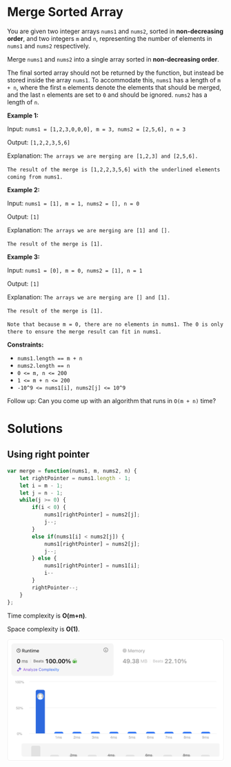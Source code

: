 # Merge Sorted Array

You are given two integer arrays `nums1` and `nums2`, sorted in **non-decreasing order**, and two integers `m` and `n`, representing the number of elements in `nums1` and `nums2` respectively.

Merge `nums1` and `nums2` into a single array sorted in **non-decreasing order**.

The final sorted array should not be returned by the function, but instead be stored inside the array `nums1`. To accommodate this, `nums1` has a length of `m + n`, where the first `m` elements denote the elements that should be merged, and the last `n` elements are set to `0` and should be ignored. `nums2` has a length of `n`.

**Example 1:**

Input: `nums1 = [1,2,3,0,0,0], m = 3, nums2 = [2,5,6], n = 3`

Output: `[1,2,2,3,5,6]`

Explanation: `The arrays we are merging are [1,2,3] and [2,5,6].`

`The result of the merge is [1,2,2,3,5,6] with the underlined elements coming from nums1.`

**Example 2:**

Input: `nums1 = [1], m = 1, nums2 = [], n = 0`

Output: `[1]`

Explanation: `The arrays we are merging are [1] and [].`

`The result of the merge is [1].`

**Example 3:**

Input: `nums1 = [0], m = 0, nums2 = [1], n = 1`

Output: `[1]`

Explanation: `The arrays we are merging are [] and [1].`

`The result of the merge is [1].`

`Note that because m = 0, there are no elements in nums1. The 0 is only there to ensure the merge result can fit in nums1.`

**Constraints:**

- `nums1.length == m + n`
- `nums2.length == n`
- `0 <= m, n <= 200`
- `1 <= m + n <= 200`
- `-10^9 <= nums1[i], nums2[j] <= 10^9`


Follow up: Can you come up with an algorithm that runs in `O(m + n)` time?

# Solutions

## Using right pointer

```javascript
var merge = function(nums1, m, nums2, n) {
    let rightPointer = nums1.length - 1;
    let i = m - 1;
    let j = n - 1;
    while(j >= 0) {
        if(i < 0) {
            nums1[rightPointer] = nums2[j];
            j--;
        }
        else if(nums1[i] < nums2[j]) {
            nums1[rightPointer] = nums2[j];
            j--;
        } else {
            nums1[rightPointer] = nums1[i];
            i--
        }
        rightPointer--;
    }
};
```

Time complexity is **O(m+n)**.

Space complexity is **O(1)**.

<img src="./right-pointer.png" style="width: 600px" alt="Right pointer"/>